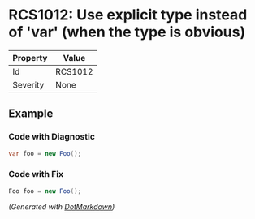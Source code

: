 # RCS1012: Use explicit type instead of 'var' \(when the type is obvious\)

| Property | Value   |
| -------- | ------- |
| Id       | RCS1012 |
| Severity | None    |

## Example

### Code with Diagnostic

```csharp
var foo = new Foo();
```

### Code with Fix

```csharp
Foo foo = new Foo();
```


*\(Generated with [DotMarkdown](http://github.com/JosefPihrt/DotMarkdown)\)*